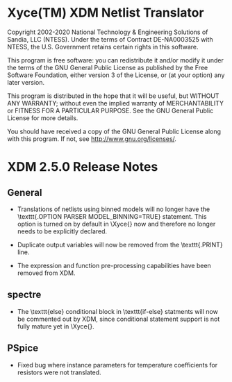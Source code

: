 # Xyce(TM) XDM Netlist Translator
Copyright 2002-2020 National Technology & Engineering Solutions of
Sandia, LLC (NTESS).  Under the terms of Contract DE-NA0003525 with
NTESS, the U.S. Government retains certain rights in this software.

This program is free software: you can redistribute it and/or modify
it under the terms of the GNU General Public License as published by
the Free Software Foundation, either version 3 of the License, or
(at your option) any later version.

This program is distributed in the hope that it will be useful,
but WITHOUT ANY WARRANTY; without even the implied warranty of
MERCHANTABILITY or FITNESS FOR A PARTICULAR PURPOSE.  See the
GNU General Public License for more details.

You should have received a copy of the GNU General Public License
along with this program.  If not, see <http://www.gnu.org/licenses/>.


# XDM 2.5.0 Release Notes

## General

- Translations of netlists using binned models will no longer have the
\texttt{.OPTION PARSER MODEL\_BINNING=TRUE} statement. This option is
turned on by default in \Xyce{} now and therefore no longer needs to be 
explicitly declared.

- Duplicate output variables will now be removed from the \texttt{.PRINT} 
line.

- The expression and function pre-processing capabilities have been 
removed from XDM.

## spectre
      
- The \texttt{else} conditional block in \texttt{if-else} statments will 
now be commented out by XDM, since conditional statement support is not 
fully mature yet in \Xyce{}.

## PSpice

- Fixed bug where instance parameters for temperature coefficients for 
resistors were not translated.
